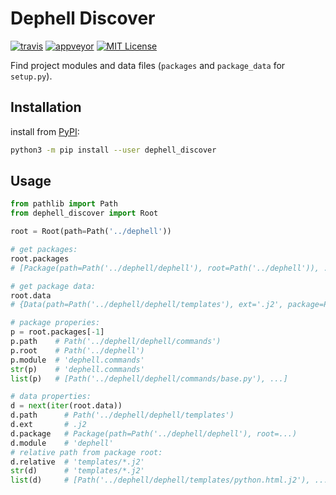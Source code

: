 # Dephell Discover

[![travis](https://travis-ci.org/dephell/dephell_discover.svg?branch=master)](https://travis-ci.org/dephell/dephell_discover)
[![appveyor](https://ci.appveyor.com/api/projects/status/github/dephell/dephell_discover?svg=true)](https://ci.appveyor.com/project/orsinium/dephell-discover)
[![MIT License](https://img.shields.io/pypi/l/dephell-discover.svg)](https://github.com/dephell/dephell_discover/blob/master/LICENSE)

Find project modules and data files (`packages` and `package_data` for `setup.py`).

## Installation

install from [PyPI](https://pypi.org/project/dephell-discover/):

```bash
python3 -m pip install --user dephell_discover
```

## Usage

```python
from pathlib import Path
from dephell_discover import Root

root = Root(path=Path('../dephell'))

# get packages:
root.packages
# [Package(path=Path('../dephell/dephell'), root=Path('../dephell')), ...]

# get package data:
root.data
# {Data(path=Path('../dephell/dephell/templates'), ext='.j2', package=Package(...)), ...}

# package properies:
p = root.packages[-1]
p.path    # Path('../dephell/dephell/commands')
p.root    # Path('../dephell')
p.module  # 'dephell.commands'
str(p)    # 'dephell.commands'
list(p)   # [Path('../dephell/dephell/commands/base.py'), ...]

# data properties:
d = next(iter(root.data))
d.path      # Path('../dephell/dephell/templates')
d.ext       # .j2
d.package   # Package(path=Path('../dephell/dephell'), root=...)
d.module    # 'dephell'
# relative path from package root:
d.relative  # 'templates/*.j2'
str(d)      # 'templates/*.j2'
list(d)     # [Path('../dephell/dephell/templates/python.html.j2'), ...]
```
